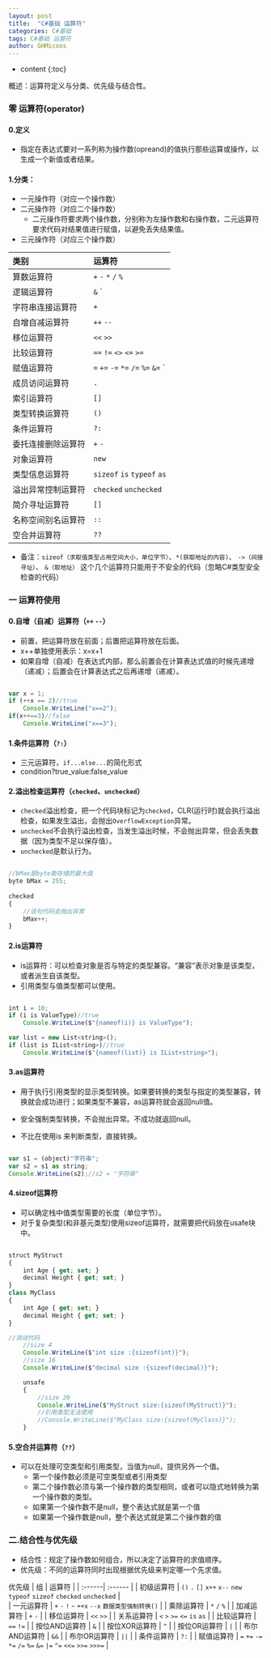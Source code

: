 ```yaml
---
layout: post
title:  "C#基础 运算符"
categories: C#基础
tags: C#基础 运算符
author: GHMicoos
---
```



* content
{:toc}

概述：运算符定义与分类、优先级与结合性。



### 零 运算符(operator)
#### 0.定义
 
 * 指定在表达式要对一系列称为操作数(opreand)的值执行那些运算或操作，以生成一个新值或者结果。

#### 1.分类：
* 一元操作符（对应一个操作数）
* 二元操作符（对应二个操作数）
  * 二元操作符要求两个操作数，分别称为左操作数和右操作数，二元运算符要求代码对结果值进行赋值，以避免丢失结果值。
* 三元操作符（对应三个操作数）



| 类别 | 运算符 |
| :------| :------ | 
| 算数运算符 | `+` `-` `*` `/` `%`  | |   
| 逻辑运算符 |  `&` `|` `^` `~` `&&` `||` `!` |
| 字符串连接运算符  | `+` |
| 自增自减运算符  | `++` `--` |
| 移位运算符  | `<<` `>>` |
| 比较运算符  | `==` `!=` `<>` `<=` `>=` |
| 赋值运算符  | `=` `+=` `-=` `*=` `/=` `%=` `&=` `|=` `^=` `<<=` `>>=` |
| 成员访问运算符  | `.` |
| 索引运算符  | `[]` |
| 类型转换运算符  | `()` |
| 条件运算符  | `?:` |
| 委托连接删除运算符  | `+` `-` |
| 对象运算符  | `new` |
| 类型信息运算符  | `sizeof` `is` `typeof` `as` |
| 溢出异常控制运算符  | `checked` `unchecked` |
| 简介寻址运算符  | `[]` |
| 名称空间别名运算符  | `::` |
| 空合并运算符  | `??` |

* 备注：`sizeof（求取值类型占用空间大小，单位字节）`、`*(获取地址的内容)`、 `->（间接寻址）`、 `&（取地址）` 这个几个运算符只能用于不安全的代码（忽略C#类型安全检查的代码）

### 一 运算符使用

#### **0.自增（自减）运算符（`++` `--`）**
* 前置，把运算符放在前面；后置把运算符放在后面。
* x++单独使用表示：x=x+1
* 如果自增（自减）在表达式内部，那么前置会在计算表达式值的时候先递增（递减）；后置会在计算表达式之后再递增（递减）。

``` js

var x = 1;
if (++x == 2)//true
    Console.WriteLine("x==2");
if(x++==3)//false 
    Console.WriteLine("x==3");

```

#### **1.条件运算符（`?:`）**
* 三元运算符，`if...else...`的简化形式
* condition?true_value:false_value

#### **2.溢出检查运算符（`checked`、`unchecked`）**
* `checked`溢出检查，把一个代码块标记为`checked`，CLR(运行时)就会执行溢出检查，如果发生溢出，会抛出`OverflowException`异常。
* `unchecked`不会执行溢出检查，当发生溢出时候，不会抛出异常，但会丢失数据（因为类型不足以保存值）。
* `unchecked`是默认行为。

``` js

//bMax是byte能存储的最大值
byte bMax = 255;
           
checked
{
    //该句代码会抛出异常
    bMax++;
}

```

#### **2.is运算符**
* is运算符：可以检查对象是否与特定的类型兼容。“兼容”表示对象是该类型，或者派生自该类型。
* 引用类型与值类型都可以使用。

``` js

int i = 10;
if (i is ValueType)//true
    Console.WriteLine($"{nameof(i)} is ValueType");

var list = new List<string>();
if (list is IList<string>)//true
    Console.WriteLine($"{nameof(list)} is IList<string>");

```

#### **3.as运算符**
* 用于执行引用类型的显示类型转换。如果要转换的类型与指定的类型兼容，转换就会成功进行；如果类型不兼容，as运算符就会返回null值。

* 安全强制类型转换，不会抛出异常。不成功就返回null。
* 不比在使用is 来判断类型，直接转换。

``` js

var s1 = (object)"字符串";
var s2 = s1 as string;
Console.WriteLine(s2);//s2 = "字符串"


```

#### **4.sizeof运算符**
* 可以确定栈中值类型需要的长度（单位字节）。
* 对于复杂类型(和非基元类型)使用sizeof运算符，就需要把代码放在usafe块中。

``` js

struct MyStruct
{
    int Age { get; set; }
    decimal Height { get; set; }
}
class MyClass
{
    int Age { get; set; }
    decimal Height { get; set; }
}

//测试代码
    //size 4
    Console.WriteLine($"int size :{sizeof(int)}");
    //size 16
    Console.WriteLine($"decimal size :{sizeof(decimal)}");

    unsafe
    {
        //size 20
        Console.WriteLine($"MyStruct size:{sizeof(MyStruct)}");
        //引用类型无法使用
        //Console.WriteLine($"MyClass size:{sizeof(MyClass)}");
    }

```

#### **5.空合并运算符（`??`）**
* 可以在处理可空类型和引用类型，当值为null，提供另外一个值。    
  * 第一个操作数必须是可空类型或者引用类型
  * 第二个操作数必须与第一个操作数的类型相同，或者可以隐式地转换为第一个操作数的类型。  
  * 如果第一个操作数不是null，整个表达式就是第一个值
  * 如果第一个操作数是null，整个表达式就是第二个操作数的值







###  二.结合性与优先级
* 结合性：规定了操作数如何组合，所以决定了运算符的求值顺序。
* 优先级：不同的运算符同时出现根据优先级来判定哪一个先求值。


优先级
| 组 | 运算符 |
| :------| :------ | 
| 初级运算符 | `()` `.` `[]` `x++` `x--` `new` `typeof` `sizeof` `checked` `unchecked` |   
| 一元运算符 | `+` `-` `!` `~` `++x` `--x` `数据类型强制转换()` |
| 乘除运算符  | `*` `/` `%` |
| 加减运算符  | `+` `-` |
| 移位运算符  | `<<` `>>` |
| 关系运算符  | `<` `>` `>=` `<=` `is` `as` |
| 比较运算符  | `==` `!=` |
| 按位AND运算符  | `&` |
| 按位XOR运算符  | `^` |
| 按位OR运算符  | `|` |
| 布尔AND运算符  | `&&` |
| 布尔OR运算符  | `||` |
| 条件运算符  | `?:` |
| 赋值运算符  | `=` `+=` `-=` `*=` `/=` `%=` `&=` `|=` `^=` `<<=` `>>=` `>>>=` |




